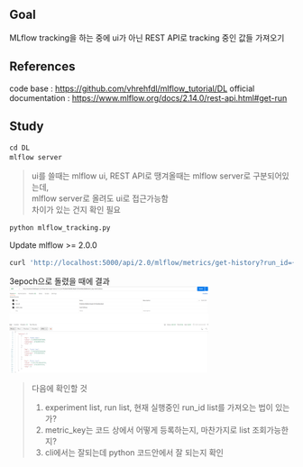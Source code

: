 ## Goal
MLflow tracking을 하는 중에 ui가 아닌 REST API로 tracking 중인 값들 가져오기

## References
code base : https://github.com/vhrehfdl/mlflow_tutorial/DL
official documentation : https://www.mlflow.org/docs/2.14.0/rest-api.html#get-run

## Study
```python
cd DL
mlflow server
```
> ui를 쓸때는 mlflow ui, REST API로 땡겨올때는 mlflow server로 구분되어있는데,  
> mlflow server로 올려도 ui로 접근가능함  
> 차이가 있는 건지 확인 필요

```python
python mlflow_tracking.py
```

Update mlflow >= 2.0.0

```python
curl 'http://localhost:5000/api/2.0/mlflow/metrics/get-history?run_id={run_id}&metric_key=train%20loss'
```
3epoch으로 돌렸을 때에 결과  
<img alt="img_1.png" src="img_1.png" width="70%"/>

> 다음에 확인할 것
> 1. experiment list, run list, 현재 실행중인 run_id list를 가져오는 법이 있는가?
> 2. metric_key는 코드 상에서 어떻게 등록하는지, 마찬가지로 list 조회가능한지?
> 3. cli에서는 잘되는데 python 코드안에서 잘 되는지 확인


